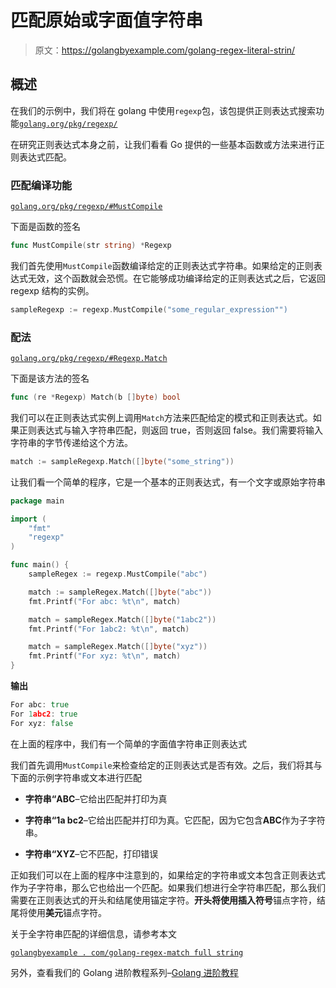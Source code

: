 # 匹配原始或字面值字符串

> 原文：<https://golangbyexample.com/golang-regex-literal-strin/>

## **概述**

在我们的示例中，我们将在 golang 中使用`regexp`包，该包提供正则表达式搜索功能[`golang.org/pkg/regexp/`](https://golang.org/pkg/regexp/)

在研究正则表达式本身之前，让我们看看 Go 提供的一些基本函数或方法来进行正则表达式匹配。

### **匹配编译功能**

[`golang.org/pkg/regexp/#MustCompile`](https://golang.org/pkg/regexp/#MustCompile)

下面是函数的签名

```go
func MustCompile(str string) *Regexp
```

我们首先使用`MustCompile`函数编译给定的正则表达式字符串。如果给定的正则表达式无效，这个函数就会恐慌。在它能够成功编译给定的正则表达式之后，它返回 regexp 结构的实例。

```go
sampleRegexp := regexp.MustCompile("some_regular_expression"")
```

### **配法**

[`golang.org/pkg/regexp/#Regexp.Match`](https://golang.org/pkg/regexp/#Regexp.Match)

下面是该方法的签名

```go
func (re *Regexp) Match(b []byte) bool
```

我们可以在正则表达式实例上调用`Match`方法来匹配给定的模式和正则表达式。如果正则表达式与输入字符串匹配，则返回 true，否则返回 false。我们需要将输入字符串的字节传递给这个方法。

```go
match := sampleRegexp.Match([]byte("some_string"))
```

让我们看一个简单的程序，它是一个基本的正则表达式，有一个文字或原始字符串

```go
package main

import (
	"fmt"
	"regexp"
)

func main() {
	sampleRegex := regexp.MustCompile("abc")

	match := sampleRegex.Match([]byte("abc"))
	fmt.Printf("For abc: %t\n", match)

	match = sampleRegex.Match([]byte("1abc2"))
	fmt.Printf("For 1abc2: %t\n", match)

	match = sampleRegex.Match([]byte("xyz"))
	fmt.Printf("For xyz: %t\n", match)
}
```

**输出**

```go
For abc: true
For 1abc2: true
For xyz: false
```

在上面的程序中，我们有一个简单的字面值字符串正则表达式

我们首先调用`MustCompile`来检查给定的正则表达式是否有效。之后，我们将其与下面的示例字符串或文本进行匹配

*   **字符串“ABC**–它给出匹配并打印为真

*   **字符串“1a bc2**–它给出匹配并打印为真。它匹配，因为它包含**ABC**作为子字符串。

*   **字符串“XYZ**–它不匹配，打印错误

正如我们可以在上面的程序中注意到的，如果给定的字符串或文本包含正则表达式作为子字符串，那么它也给出一个匹配。如果我们想进行全字符串匹配，那么我们需要在正则表达式的开头和结尾使用锚定字符。**开头将使用插入符号**锚点字符，结尾将使用**美元**锚点字符。

关于全字符串匹配的详细信息，请参考本文

[`golangbyexample . com/golang-regex-match full string`](https://golangbyexample.com/golang-regex-match-full-string/)

另外，查看我们的 Golang 进阶教程系列–[<u>Golang 进阶教程</u>](https://golangbyexample.com/golang-comprehensive-tutorial/)